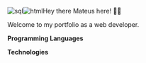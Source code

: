 ![sql](https://github.com/user-attachments/assets/c615dccd-7554-41f2-a276-caa1b158c33d)![html](https://github.com/user-attachments/assets/fe28a3bb-efcb-4af3-bc48-a2d9117d8034)Hey there Mateus here! 👋🏻

Welcome to my portfolio as a web developer.

 **Programming Languages**


**Technologies**


